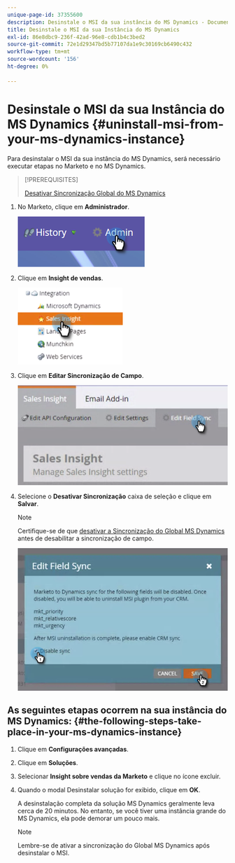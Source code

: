 ```yaml
---
unique-page-id: 37355600
description: Desinstale o MSI da sua instância do MS Dynamics - Documentos do Marketo - Documentação do produto
title: Desinstale o MSI da sua Instância do MS Dynamics
exl-id: 86e8dbc9-236f-42ad-96e8-cdb1b4c3bed2
source-git-commit: 72e1d29347bd5b77107da1e9c30169cb6490c432
workflow-type: tm+mt
source-wordcount: '156'
ht-degree: 0%

---
```


# Desinstale o MSI da sua Instância do MS Dynamics {#uninstall-msi-from-your-ms-dynamics-instance}

Para desinstalar o MSI da sua instância do MS Dynamics, será necessário executar etapas no Marketo e no MS Dynamics.

>[!PREREQUISITES]
>
>[Desativar Sincronização Global do MS Dynamics](/help/marketo/product-docs/marketo-sales-insight/msi-for-microsoft-dynamics/uninstalling/disable-global-ms-dynamics-sync.md)

1. No Marketo, clique em **Administrador**.

   ![](assets/one-1.png)

1. Clique em **Insight de vendas**.

   ![](assets/six.png)

1. Clique em **Editar Sincronização de Campo**.

   ![](assets/seven.png)

1. Selecione o **Desativar Sincronização** caixa de seleção e clique em **Salvar**.

   >[!NOTE]
   >
   >Certifique-se de que [desativar a Sincronização do Global MS Dynamics](/help/marketo/product-docs/marketo-sales-insight/msi-for-microsoft-dynamics/uninstalling/disable-global-ms-dynamics-sync.md) antes de desabilitar a sincronização de campo.

   ![](assets/eight.png)

## As seguintes etapas ocorrem na sua instância do MS Dynamics: {#the-following-steps-take-place-in-your-ms-dynamics-instance}

1. Clique em **Configurações avançadas**.

1. Clique em **Soluções**.

1. Selecionar **Insight sobre vendas da Marketo** e clique no ícone excluir.

1. Quando o modal Desinstalar solução for exibido, clique em **OK**.

   A desinstalação completa da solução MS Dynamics geralmente leva cerca de 20 minutos. No entanto, se você tiver uma instância grande do MS Dynamics, ela pode demorar um pouco mais.

   >[!NOTE]
   >
   >Lembre-se de ativar a sincronização do Global MS Dynamics após desinstalar o MSI.
